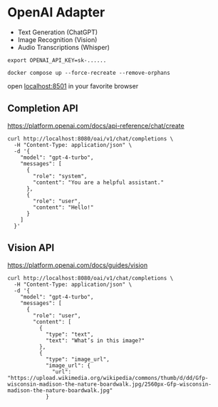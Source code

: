 # OpenAI Adapter

- Text Generation (ChatGPT)
- Image Recognition (Vision)
- Audio Transcriptions (Whisper)

```shell
export OPENAI_API_KEY=sk-......

docker compose up --force-recreate --remove-orphans
```

open [localhost:8501](http://localhost:8501) in your favorite browser

## Completion API

https://platform.openai.com/docs/api-reference/chat/create

```shell
curl http://localhost:8080/oai/v1/chat/completions \
  -H "Content-Type: application/json" \
  -d '{
    "model": "gpt-4-turbo",
    "messages": [
      {
        "role": "system",
        "content": "You are a helpful assistant."
      },
      {
        "role": "user",
        "content": "Hello!"
      }
    ]
  }'
```

## Vision API

https://platform.openai.com/docs/guides/vision

```shell
curl http://localhost:8080/oai/v1/chat/completions \
  -H "Content-Type: application/json" \
  -d '{
    "model": "gpt-4-turbo",
    "messages": [
      {
        "role": "user",
        "content": [
          {
            "type": "text",
            "text": "What’s in this image?"
          },
          {
            "type": "image_url",
            "image_url": {
              "url": "https://upload.wikimedia.org/wikipedia/commons/thumb/d/dd/Gfp-wisconsin-madison-the-nature-boardwalk.jpg/2560px-Gfp-wisconsin-madison-the-nature-boardwalk.jpg"
            }